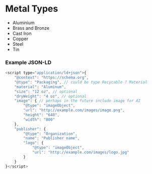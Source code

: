 # Metal Types

+ Aluminium
+ Brass and Bronze
+ Cast Iron
+ Copper
+ Steel
+ Tin 

### Example JSON-LD

```javascript
<script type="application/ld+json">{
    "@context": "https://schema.org",
    "@type": "Packaging", // could be type Recycable ? Material
    "material": "Aluminum",
    "size": "12 oz", // optional
    "dryWeight": "4 oz", // optional
    "image": { // perhaps in the future include image for AI 
        "@type": "imageObject",
        "url": "http://example.com/images/image.png",
        "height": "640",
        "width": "800"
    },
    "publisher": {
        "@type": "Organization",
        "name": "Publisher name",
        "logo": {
            "@type": "imageObject",
            "url": "http://example.com/images/logo.jpg"
        }
    }
}</script>
```